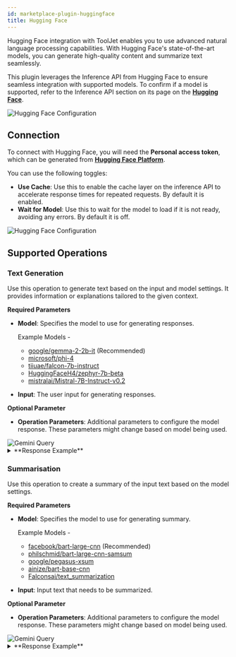 ```yaml
---
id: marketplace-plugin-huggingface
title: Hugging Face
---
```


Hugging Face integration with ToolJet enables you to use advanced natural language processing capabilities. With Hugging Face's state-of-the-art models, you can generate high-quality content and summarize text seamlessly.

This plugin leverages the Inference API from Hugging Face to ensure seamless integration with supported models. To confirm if a model is supported, refer to the Inference API section on its page on the **[Hugging Face](https://huggingface.co/models)**.

<img className="screenshot-full" src="/img/marketplace/plugins/huggingface/inference-api.png" alt="Hugging Face Configuration" />


## Connection

To connect with Hugging Face, you will need the **Personal access token**, which can be generated from **[Hugging Face Platform](https://huggingface.co/settings/tokens)**.

You can use the following toggles:
- **Use Cache**: Use this to enable the cache layer on the inference API to accelerate response times for repeated requests. By default it is enabled.
- **Wait for Model**: Use this to wait for the model to load if it is not ready, avoiding any errors. By default it is off.

<img className="screenshot-full" src="/img/marketplace/plugins/huggingface/config.png" alt="Hugging Face Configuration" />

## Supported Operations

### Text Generation

Use this operation to generate text based on the input and model settings. It provides information or explanations tailored to the given context.

**Required Parameters**

- **Model**: Specifies the model to use for generating responses.

    Example Models -
    - [google/gemma-2-2b-it](https://huggingface.co/google/gemma-2-2b-it) (Recommended)
    - [microsoft/phi-4](https://huggingface.co/microsoft/phi-4)
    - [tiiuae/falcon-7b-instruct](https://huggingface.co/tiiuae/falcon-7b-instruct)
    - [HuggingFaceH4/zephyr-7b-beta](https://huggingface.co/HuggingFaceH4/zephyr-7b-beta)
    - [mistralai/Mistral-7B-Instruct-v0.2](https://huggingface.co/mistralai/Mistral-7B-Instruct-v0.2)

- **Input**: The user input for generating responses.

**Optional Parameter**

- **Operation Parameters**: Additional parameters to configure the model response. These parameters might change based on model being used.

<img className="screenshot-full" src="/img/marketplace/plugins/huggingface/text-generation-query.png" alt="Gemini Query" />

<details>
<summary>**Response Example**</summary>

AI integration with ToolJet:

**Benefits of ToolJet Integration:**

* **Faster Development:**  Streamline the development process with pre-built integrations and templates for common workflows.
* **Reduced Costs:** Automate tasks and reduce the need for custom coding, saving development time and money.
* **Increased Productivity:**  Empower your team to build and deploy tools faster, allowing them to focus on more strategic tasks.
* **Improved Collaboration:**  Enable seamless collaboration between developers and business users by providing a unified platform for tool creation.

**ToolJet Integration with Existing Tooling:**

* **Integration with Popular Tools:**  ToolJet can integrate with various tools, including Slack, Jira, Google Drive, and more.
* **Customizability:**  Customize the integration to fit your specific workflows and requirements.

**How ToolJet Integrates with Existing Tooling:**

* **APIs:**  Leverage open APIs to connect ToolJet to other tools and services.
* **Webhook Integration:**  Integrate ToolJet with external services via webhooks to trigger actions based on events.
* **ToolJet Plugins:**  Explore a library of plugins that expand ToolJet's functionality and facilitate integrations.

**Example Use Cases:**

* **Automated Data Pipeline:**  Connect ToolJet to a data warehousing platform like Snowflake to automate data extraction and transformation.
* **Workflow Management:**  Integrate ToolJet with a project management tool like Jira to create automated workflows for tasks and approvals.
* **Customizable Reporting:**  Connect ToolJet to a reporting tool like Google Analytics to generate custom reports based on data analytics.
* **Automatic Notifications:**  Integrate ToolJet with a communication platform like Slack to trigger notifications for completed tasks or system updates.

**Conclusion:**

ToolJet's integration capabilities significantly enhance the power and flexibility of your development workflows, enabling you to build custom tools faster and more effectively. By leveraging pre-built integrations, customizability, and APIs, ToolJet empowers your team to achieve greater productivity and streamline their processes across various stages of the development lifecycle. 

</details>

### Summarisation

Use this operation to create a summary of the input text based on the model settings.

**Required Parameters**

- **Model**: Specifies the model to use for generating summary.

    Example Models -
    - [facebook/bart-large-cnn](https://huggingface.co/facebook/bart-large-cnn) (Recommended)
    - [philschmid/bart-large-cnn-samsum](https://huggingface.co/philschmid/bart-large-cnn-samsum)
    - [google/pegasus-xsum](https://huggingface.co/google/pegasus-xsum)
    - [ainize/bart-base-cnn](https://huggingface.co/ainize/bart-base-cnn)
    - [Falconsai/text_summarization](https://huggingface.co/Falconsai/text_summarization)


- **Input**: Input text that needs to be summarized.

**Optional Parameter**

- **Operation Parameters**: Additional parameters to configure the model response. These parameters might change based on model being used.

<img className="screenshot-full" src="/img/marketplace/plugins/huggingface/summary-query.png" alt="Gemini Query" />

<details>
<summary>**Response Example**</summary>

ToolJet can integrate with various tools, including Slack, Jira, Google Drive, and more. AI integration with ToolJet: capabilities significantly enhance the power and flexibility of your development workflows. By leveraging pre-built integrations, customizability, and APIs, ToolJet empowers your team to achieve greater productivity.

</details>